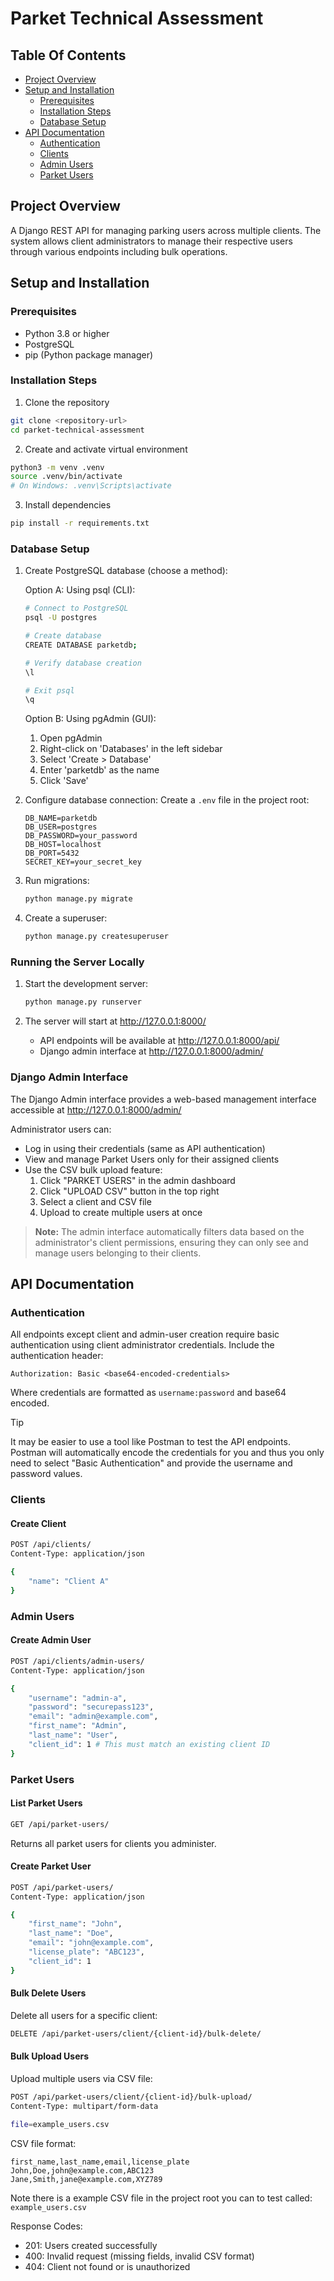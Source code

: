 # Parket Technical Assessment

## Table Of Contents
- [Project Overview](#project-overview)
- [Setup and Installation](#setup-and-installation)
  - [Prerequisites](#prerequisites)
  - [Installation Steps](#installation-steps)
  - [Database Setup](#database-setup)
- [API Documentation](#api-documentation)
  - [Authentication](#authentication)
  - [Clients](#clients)
  - [Admin Users](#admin-users)
  - [Parket Users](#parket-users)

## Project Overview
A Django REST API for managing parking users across multiple clients. The system allows client administrators to manage their respective users through various endpoints including bulk operations.

## Setup and Installation

### Prerequisites
- Python 3.8 or higher
- PostgreSQL
- pip (Python package manager)

### Installation Steps
1. Clone the repository
```bash
git clone <repository-url>
cd parket-technical-assessment
```

2. Create and activate virtual environment
```bash
python3 -m venv .venv
source .venv/bin/activate
# On Windows: .venv\Scripts\activate
```

3. Install dependencies
```bash
pip install -r requirements.txt
```

### Database Setup
1. Create PostgreSQL database (choose a method):

   Option A: Using psql (CLI):
   ```bash
   # Connect to PostgreSQL
   psql -U postgres

   # Create database
   CREATE DATABASE parketdb;

   # Verify database creation
   \l

   # Exit psql
   \q
   ```

   Option B: Using pgAdmin (GUI):
   1. Open pgAdmin
   2. Right-click on 'Databases' in the left sidebar
   3. Select 'Create > Database'
   4. Enter 'parketdb' as the name
   5. Click 'Save'

2. Configure database connection:
   Create a `.env` file in the project root:
   ```
   DB_NAME=parketdb
   DB_USER=postgres
   DB_PASSWORD=your_password
   DB_HOST=localhost
   DB_PORT=5432
   SECRET_KEY=your_secret_key
   ```

3. Run migrations:
   ```bash
   python manage.py migrate
   ```

4. Create a superuser:
   ```bash
   python manage.py createsuperuser
   ```

### Running the Server Locally

1. Start the development server:
   ```bash
   python manage.py runserver
   ```

2. The server will start at http://127.0.0.1:8000/
   - API endpoints will be available at http://127.0.0.1:8000/api/
   - Django admin interface at http://127.0.0.1:8000/admin/

### Django Admin Interface

The Django Admin interface provides a web-based management interface accessible at http://127.0.0.1:8000/admin/

Administrator users can:
- Log in using their credentials (same as API authentication)
- View and manage Parket Users only for their assigned clients
- Use the CSV bulk upload feature:
  1. Click "PARKET USERS" in the admin dashboard
  2. Click "UPLOAD CSV" button in the top right
  3. Select a client and CSV file
  4. Upload to create multiple users at once

> **Note:** The admin interface automatically filters data based on the administrator's client permissions, ensuring they can only see and manage users belonging to their clients.

## API Documentation

### Authentication
All endpoints except client and admin-user creation require basic authentication using client administrator credentials.
Include the authentication header:
```
Authorization: Basic <base64-encoded-credentials>
```
Where credentials are formatted as `username:password` and base64 encoded.

> [!TIP]
> It may be easier to use a tool like Postman to test the API endpoints.
> Postman will automatically encode the credentials for you and thus you only need to select "Basic Authentication" and provide the username and password values.

### Clients
#### Create Client
```bash
POST /api/clients/
Content-Type: application/json

{
    "name": "Client A"
}
```

### Admin Users
#### Create Admin User
```bash
POST /api/clients/admin-users/
Content-Type: application/json

{
    "username": "admin-a",
    "password": "securepass123",
    "email": "admin@example.com",
    "first_name": "Admin",
    "last_name": "User",
    "client_id": 1 # This must match an existing client ID
}
```

### Parket Users

#### List Parket Users
```bash
GET /api/parket-users/
```
Returns all parket users for clients you administer.

#### Create Parket User
```bash
POST /api/parket-users/
Content-Type: application/json

{
    "first_name": "John",
    "last_name": "Doe",
    "email": "john@example.com",
    "license_plate": "ABC123",
    "client_id": 1
}
```

#### Bulk Delete Users
Delete all users for a specific client:
```bash
DELETE /api/parket-users/client/{client-id}/bulk-delete/
```

#### Bulk Upload Users
Upload multiple users via CSV file:
```bash
POST /api/parket-users/client/{client-id}/bulk-upload/
Content-Type: multipart/form-data

file=example_users.csv
```

CSV file format:
```csv
first_name,last_name,email,license_plate
John,Doe,john@example.com,ABC123
Jane,Smith,jane@example.com,XYZ789
```

Note there is a example CSV file in the project root you can to test called: `example_users.csv`

Response Codes:
- 201: Users created successfully
- 400: Invalid request (missing fields, invalid CSV format)
- 404: Client not found or is unauthorized
